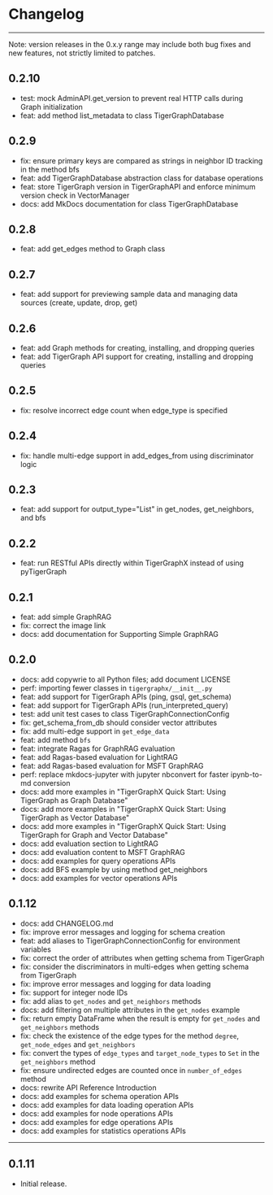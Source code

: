 # Changelog

---

Note: version releases in the 0.x.y range may include both bug fixes and new features, not strictly limited to patches.

## 0.2.10
- test: mock AdminAPI.get_version to prevent real HTTP calls during Graph initialization
- feat: add method list_metadata to class TigerGraphDatabase

## 0.2.9
- fix: ensure primary keys are compared as strings in neighbor ID tracking in the method bfs
- feat: add TigerGraphDatabase abstraction class for database operations
- feat: store TigerGraph version in TigerGraphAPI and enforce minimum version check in VectorManager
- docs: add MkDocs documentation for class TigerGraphDatabase

## 0.2.8
- feat: add get_edges method to Graph class

## 0.2.7
- feat: add support for previewing sample data and managing data sources (create, update, drop, get)

## 0.2.6
- feat: add Graph methods for creating, installing, and dropping queries
- feat: add TigerGraph API support for creating, installing and dropping queries

## 0.2.5
- fix: resolve incorrect edge count when edge_type is specified

## 0.2.4
- fix: handle multi-edge support in add_edges_from using discriminator logic

## 0.2.3
- feat: add support for output_type="List" in get_nodes, get_neighbors, and bfs

## 0.2.2
- feat: run RESTful APIs directly within TigerGraphX instead of using pyTigerGraph

## 0.2.1
- feat: add simple GraphRAG
- fix: correct the image link
- docs: add documentation for Supporting Simple GraphRAG

## 0.2.0
- docs: add copywrie to all Python files; add document LICENSE
- perf: importing fewer classes in `tigergraphx/__init__.py`
- feat: add support for TigerGraph APIs (ping, gsql, get_schema)
- feat: add support for TigerGraph APIs (run_interpreted_query)
- test: add unit test cases to class TigerGraphConnectionConfig
- fix: get_schema_from_db should consider vector attributes
- fix: add multi-edge support in `get_edge_data`
- feat: add method `bfs`
- feat: integrate Ragas for GraphRAG evaluation
- feat: add Ragas-based evaluation for LightRAG
- feat: add Ragas-based evaluation for MSFT GraphRAG
- perf: replace mkdocs-jupyter with jupyter nbconvert for faster ipynb-to-md conversion
- docs: add more examples in "TigerGraphX Quick Start: Using TigerGraph as Graph Database"
- docs: add more examples in "TigerGraphX Quick Start: Using TigerGraph as Vector Database"
- docs: add more examples in "TigerGraphX Quick Start: Using TigerGraph for Graph and Vector Database"
- docs: add evaluation section to LightRAG
- docs: add evaluation content to MSFT GraphRAG
- docs: add examples for query operations APIs
- docs: add BFS example by using method get_neighbors
- docs: add examples for vector operations APIs

## 0.1.12
- docs: add CHANGELOG.md
- fix: improve error messages and logging for schema creation
- feat: add aliases to TigerGraphConnectionConfig for environment variables
- fix: correct the order of attributes when getting schema from TigerGraph
- fix: consider the discriminators in multi-edges when getting schema from TigerGraph
- fix: improve error messages and logging for data loading
- fix: support for integer node IDs
- fix: add alias to `get_nodes` and `get_neighbors` methods
- docs: add filtering on multiple attributes in the `get_nodes` example
- fix: return empty DataFrame when the result is empty for `get_nodes` and `get_neighbors` methods
- fix: check the existence of the edge types for the method `degree`, `get_node_edges` and `get_neighbors`
- fix: convert the types of `edge_types` and `target_node_types` to `Set` in the `get_neighbors` method
- fix: ensure undirected edges are counted once in `number_of_edges` method
- docs: rewrite API Reference Introduction
- docs: add examples for schema operation APIs
- docs: add examples for data loading operation APIs
- docs: add examples for node operations APIs
- docs: add examples for edge operations APIs
- docs: add examples for statistics operations APIs

---

## 0.1.11
- Initial release.
